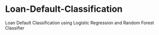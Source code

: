 # Loan-Default-Classification
Loan Default Classification using Logistic Regression and Random Forest Classifier
